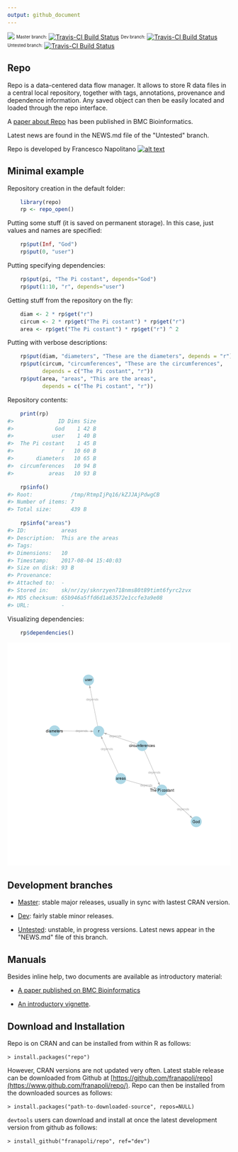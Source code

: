 ```yaml
---
output: github_document
---
```


<!-- README.md is generated from README.Rmd. Please edit that file -->



[![](http://cranlogs.r-pkg.org/badges/repo)](https://cran.r-project.org/package=repo)
<sup><sub>Master branch:</sub></sup> [![Travis-CI Build Status](https://travis-ci.org/franapoli/repo.svg?branch=master)](https://travis-ci.org/franapoli/repo)
<sup><sub>Dev branch:</sub></sup> [![Travis-CI Build Status](https://travis-ci.org/franapoli/repo.svg?branch=dev)](https://travis-ci.org/franapoli/repo)
<sup><sub>Untested branch:</sub></sup> [![Travis-CI Build Status](https://travis-ci.org/franapoli/repo.svg?branch=untested)](https://travis-ci.org/franapoli/repo)
<!-- Grab your social icons from https://github.com/carlsednaoui/gitsocial -->
[1.2]: http://i.imgur.com/wWzX9uB.png (me on Twitter)
[1]: http://www.twitter.com/franapoli
<!-- Grab your social icons from https://github.com/carlsednaoui/gitsocial -->

## Repo

Repo is a data-centered data flow manager. It allows to store R data
files in a central local repository, together with tags, annotations,
provenance and dependence information. Any saved object can then be
easily located and loaded through the repo interface.

A [paper about Repo](http://rdcu.be/pklt) has been published in BMC
Bioinformatics.

Latest news are found in the NEWS.md file of the "Untested" branch.

Repo is developed by Francesco Napolitano [![alt text][1.2]][1]


## Minimal example

Repository creation in the default folder:


```r
    library(repo)
    rp <- repo_open()
```




Putting some stuff (it is saved on permanent storage). In this case,
just values and names are specified:


```r
    rp$put(Inf, "God")
    rp$put(0, "user")
```

Putting specifying dependencies:


```r
    rp$put(pi, "The Pi costant", depends="God")
    rp$put(1:10, "r", depends="user")
```

Getting stuff from the repository on the fly:


```r
    diam <- 2 * rp$get("r")
    circum <- 2 * rp$get("The Pi costant") * rp$get("r")
    area <- rp$get("The Pi costant") * rp$get("r") ^ 2
```

Putting with verbose descriptions:


```r
    rp$put(diam, "diameters", "These are the diameters", depends = "r")
    rp$put(circum, "circumferences", "These are the circumferences",
           depends = c("The Pi costant", "r"))
    rp$put(area, "areas", "This are the areas",
           depends = c("The Pi costant", "r"))
```

Repository contents:


```r
    print(rp)
#>              ID Dims Size
#>             God    1 42 B
#>            user    1 40 B
#>  The Pi costant    1 45 B
#>               r   10 60 B
#>       diameters   10 65 B
#>  circumferences   10 94 B
#>           areas   10 93 B
```

```r
    rp$info()
#> Root:            /tmp/RtmpIjPq16/kZJJAjPdwgCB 
#> Number of items: 7 
#> Total size:      439 B
```

```r
    rp$info("areas")
#> ID:           areas
#> Description:  This are the areas
#> Tags:         
#> Dimensions:   10
#> Timestamp:    2017-08-04 15:40:03
#> Size on disk: 93 B
#> Provenance:   
#> Attached to:  -
#> Stored in:    sk/nr/zy/sknrzyen718nms80t89timt6fyrc2zvx
#> MD5 checksum: 65b946a5ffd6d1a63572e1ccfe3a9e08
#> URL:          -
```

Visualizing dependencies:


```r
    rp$dependencies()
```

![plot of chunk depgraph](inst/README-depgraph-1.png)


## Development branches

+ [Master](https://github.com/franapoli/repo/tree/master): stable major
releases, usually in sync with lastest CRAN version.

+ [Dev](https://github.com/franapoli/repo/tree/dev): fairly stable
minor releases.

+ [Untested](https://github.com/franapoli/repo/tree/untested):
unstable, in progress versions. Latest news appear in the "NEWS.md"
file of this branch.


## Manuals

Besides inline help, two documents are available as introductory
material:

+ [A paper published on BMC Bioinformatics](http://rdcu.be/pklt)

+ [An introductory
vignette](https://rawgit.com/franapoli/repo/gh-pages/index.html).


## Download and Installation

Repo is on CRAN and can be installed from within R as follows:

    > install.packages("repo")
    
However, CRAN versions are not updated very often. Latest stable
release can be downloaded from Github at
[https://github.com/franapoli/repo](https://www.github.com/franapoli/repo/).
Repo can then be installed from the downloaded sources as follows:

    > install.packages("path-to-downloaded-source", repos=NULL)

`devtools` users can download and install at once the latest development
version from github as follows:

    > install_github("franapoli/repo", ref="dev")


